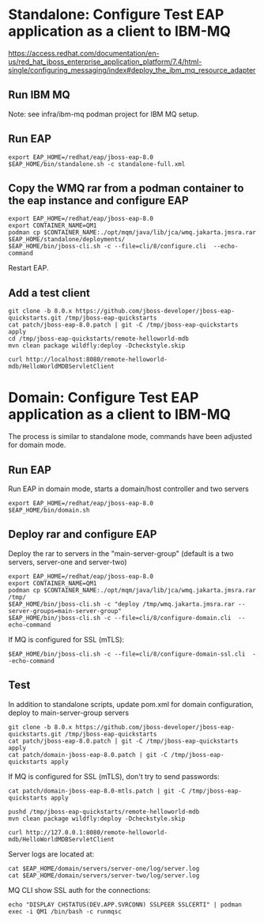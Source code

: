 # Standalone: Configure Test EAP application as a client to IBM-MQ

https://access.redhat.com/documentation/en-us/red_hat_jboss_enterprise_application_platform/7.4/html-single/configuring_messaging/index#deploy_the_ibm_mq_resource_adapter

## Run IBM MQ

Note: see infra/ibm-mq podman project for IBM MQ setup.


## Run EAP

```
export EAP_HOME=/redhat/eap/jboss-eap-8.0
$EAP_HOME/bin/standalone.sh -c standalone-full.xml
```

## Copy the WMQ rar from a podman container to the eap instance and configure EAP

```
export EAP_HOME=/redhat/eap/jboss-eap-8.0
export CONTAINER_NAME=QM1
podman cp $CONTAINER_NAME:./opt/mqm/java/lib/jca/wmq.jakarta.jmsra.rar  $EAP_HOME/standalone/deployments/
$EAP_HOME/bin/jboss-cli.sh -c --file=cli/8/configure.cli  --echo-command
```


Restart EAP.

## Add a test client


```
git clone -b 8.0.x https://github.com/jboss-developer/jboss-eap-quickstarts.git /tmp/jboss-eap-quickstarts
cat patch/jboss-eap-8.0.patch | git -C /tmp/jboss-eap-quickstarts apply 
cd /tmp/jboss-eap-quickstarts/remote-helloworld-mdb
mvn clean package wildfly:deploy -Dcheckstyle.skip
```

```
curl http://localhost:8080/remote-helloworld-mdb/HelloWorldMDBServletClient
```


# Domain: Configure Test EAP application as a client to IBM-MQ

The process is similar to standalone mode, commands have been adjusted for domain mode.


## Run EAP 
Run EAP in domain mode, starts a domain/host controller and two servers
```
export EAP_HOME=/redhat/eap/jboss-eap-8.0
$EAP_HOME/bin/domain.sh
```

## Deploy rar and configure EAP

Deploy the rar to servers in the "main-server-group" (default is a two servers, server-one and server-two)
```
export EAP_HOME=/redhat/eap/jboss-eap-8.0
export CONTAINER_NAME=QM1
podman cp $CONTAINER_NAME:./opt/mqm/java/lib/jca/wmq.jakarta.jmsra.rar /tmp/
$EAP_HOME/bin/jboss-cli.sh -c "deploy /tmp/wmq.jakarta.jmsra.rar --server-groups=main-server-group"
$EAP_HOME/bin/jboss-cli.sh -c --file=cli/8/configure-domain.cli  --echo-command
```

If MQ is configured for SSL (mTLS):

```
$EAP_HOME/bin/jboss-cli.sh -c --file=cli/8/configure-domain-ssl.cli  --echo-command
```

## Test

In addition to standalone scripts, update pom.xml for domain configuration, deploy to main-server-group servers
```
git clone -b 8.0.x https://github.com/jboss-developer/jboss-eap-quickstarts.git /tmp/jboss-eap-quickstarts
cat patch/jboss-eap-8.0.patch | git -C /tmp/jboss-eap-quickstarts apply
cat patch/domain-jboss-eap-8.0.patch | git -C /tmp/jboss-eap-quickstarts apply
```

If MQ is configured for SSL (mTLS), don't try to send passwords:
```
cat patch/domain-jboss-eap-8.0-mtls.patch | git -C /tmp/jboss-eap-quickstarts apply
```

```
pushd /tmp/jboss-eap-quickstarts/remote-helloworld-mdb
mvn clean package wildfly:deploy -Dcheckstyle.skip
```

```
curl http://127.0.0.1:8080/remote-helloworld-mdb/HelloWorldMDBServletClient
```

Server logs are located at:
```
cat $EAP_HOME/domain/servers/server-one/log/server.log
cat $EAP_HOME/domain/servers/server-two/log/server.log
```


MQ CLI show SSL auth for the connections:

```
echo "DISPLAY CHSTATUS(DEV.APP.SVRCONN) SSLPEER SSLCERTI" | podman exec -i QM1 /bin/bash -c runmqsc
```
